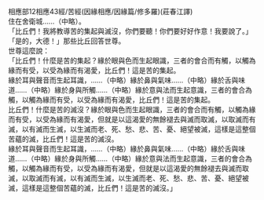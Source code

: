 相應部12相應43經/苦經(因緣相應/因緣篇/修多羅)(莊春江譯)  
住在舍衛城……（中略）。  
「比丘們！我將教導苦的集起與滅沒，你們要聽！你們要好好作意！我要說了。」  
「是的，大德！」那些比丘回答世尊。  
世尊這麼說：  
「比丘們！什麼是苦的集起？緣於眼與色而生起眼識，三者的會合而有觸，以觸為緣而有受，以受為緣而有渴愛，比丘們！這是苦的集起。  
緣於耳與聲音而生起耳識，……（中略）緣於鼻與氣味……（中略）緣於舌與味道……（中略）緣於身與所觸……（中略）緣於意與法而生起意識，三者的會合為觸，以觸為緣而有受，以受為緣而有渴愛，比丘們！這是苦的集起。  
比丘們！什麼是苦的滅沒？緣於眼與色而生起眼識，三者的會合而有觸，以觸為緣而有受，以受為緣而有渴愛，但就是以這渴愛的無餘褪去與滅而取滅，以取滅而有滅，以有滅而生滅，以生滅而老、死、愁、悲、苦、憂、絕望被滅，這樣是這整個苦蘊的滅，比丘們！這是苦的滅沒。  
緣於耳與聲音而生起耳識，……（中略）緣於鼻與氣味……（中略）緣於舌與味道……（中略）緣於身與所觸……（中略）緣於意與法而生起意識，三者的會合為觸，以觸為緣而有受，以受為緣而有渴愛，但就是以這渴愛的無餘褪去與滅而取滅，以取滅而有滅，以有滅而生滅，以生滅而老、死、愁、悲、苦、憂、絕望被滅，這樣是這整個苦蘊的滅，比丘們！這是苦的滅沒。」  
  
  
